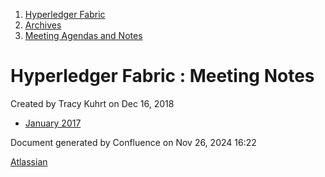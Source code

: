 1. [Hyperledger Fabric](index.html)
2. [Archives](Archives_22840389.html)
3. [Meeting Agendas and Notes](Meeting-Agendas-and-Notes_22840433.html)

# Hyperledger Fabric : Meeting Notes

Created by Tracy Kuhrt on Dec 16, 2018

- [January 2017](January-2017_22840400.html)

Document generated by Confluence on Nov 26, 2024 16:22

[Atlassian](http://www.atlassian.com/)
